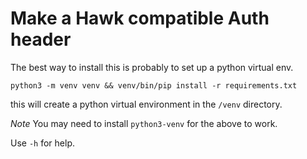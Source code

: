 # Make a Hawk compatible Auth header

The best way to install this is probably to set up a python virtual
env.

`python3 -m venv venv && venv/bin/pip install -r requirements.txt`

this will create a python virtual environment in the `/venv` directory.

*Note* You may need to install `python3-venv` for the above to work.

Use `-h` for help.